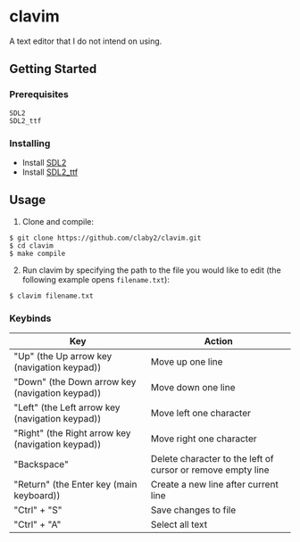 # clavim
A text editor that I do not intend on using.

## Getting Started

### Prerequisites
```
SDL2
SDL2_ttf
```

### Installing

* Install [SDL2](http://libsdl.org/download-2.0.php)
* Install [SDL2_ttf](https://www.libsdl.org/projects/SDL_ttf/)

## Usage

1. Clone and compile:
```
$ git clone https://github.com/claby2/clavim.git
$ cd clavim
$ make compile
```
2. Run clavim by specifying the path to the file you would like to edit (the following example opens `filename.txt`):
```
$ clavim filename.txt
```

### Keybinds
Key | Action
----|-------
"Up" (the Up arrow key (navigation keypad)) | Move up one line
"Down" (the Down arrow key (navigation keypad)) | Move down one line
"Left" (the Left arrow key (navigation keypad)) | Move left one character
"Right" (the Right arrow key (navigation keypad)) | Move right one character
"Backspace" | Delete character to the left of cursor or remove empty line
"Return" (the Enter key (main keyboard)) | Create a new line after current line
"Ctrl" + "S" | Save changes to file
"Ctrl" + "A" | Select all text
